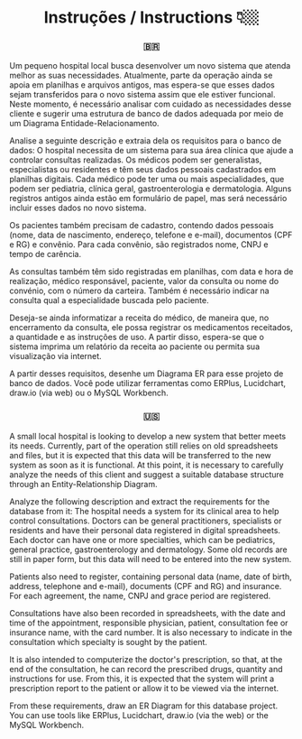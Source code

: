<div align="center">
<h1> Instruções / Instructions 👇🏼 </h1>
</div>

<div align="center">
<h3> 🇧🇷 </h3>
</div>
Um pequeno hospital local busca desenvolver um novo sistema que atenda melhor as suas necessidades. Atualmente, parte da operação ainda se apoia em planilhas e arquivos antigos, mas espera-se que esses dados sejam transferidos para o novo sistema assim que ele estiver funcional. Neste momento, é necessário analisar com cuidado as necessidades desse cliente e sugerir uma estrutura de banco de dados adequada por meio de um Diagrama Entidade-Relacionamento.

Analise a seguinte descrição e extraia dela os requisitos para o banco de dados:
O hospital necessita de um sistema para sua área clínica que ajude a controlar consultas realizadas. Os médicos podem ser generalistas, especialistas ou residentes e têm seus dados pessoais cadastrados em planilhas digitais. Cada médico pode ter uma ou mais aspecialidades, que podem ser pediatria, clínica geral, gastroenterologia e dermatologia. Alguns registros antigos ainda estão em formulário de papel, mas será necessário incluir esses dados no novo sistema.

Os pacientes também precisam de cadastro, contendo dados pessoais (nome, data de nascimento, endereço, telefone e e-mail), documentos (CPF e RG) e convênio. Para cada convênio, são registrados nome, CNPJ e tempo de carência.

As consultas também têm sido registradas em planilhas, com data e hora de realização, médico responsável, paciente, valor da consulta ou nome do convénio, com o número da carteira.
Também é necessário indicar na consulta qual a especialidade buscada pelo paciente.

Deseja-se ainda informatizar a receita do médico, de maneira que, no encerramento da consulta, ele possa registrar os medicamentos receitados, a quantidade e as instruções de uso. A partir disso, espera-se que o sistema imprima um relatório da receita ao paciente ou permita sua visualização via internet.

A partir desses requisitos, desenhe um Diagrama ER para esse projeto de banco de dados. Você pode utilizar ferramentas como ERPlus, Lucidchart, draw.io (via web) ou o MySQL Workbench.


<div align="center">
<h3> 🇺🇸 </h3>
</div>
A small local hospital is looking to develop a new system that better meets its needs. Currently, part of the operation still relies on old spreadsheets and files, but it is expected that this data will be transferred to the new system as soon as it is functional. At this point, it is necessary to carefully analyze the needs of this client and suggest a suitable database structure through an Entity-Relationship Diagram.

Analyze the following description and extract the requirements for the database from it:
The hospital needs a system for its clinical area to help control consultations. Doctors can be general practitioners, specialists or residents and have their personal data registered in digital spreadsheets. Each doctor can have one or more specialties, which can be pediatrics, general practice, gastroenterology and dermatology. Some old records are still in paper form, but this data will need to be entered into the new system.

Patients also need to register, containing personal data (name, date of birth, address, telephone and e-mail), documents (CPF and RG) and insurance. For each agreement, the name, CNPJ and grace period are registered.

Consultations have also been recorded in spreadsheets, with the date and time of the appointment, responsible physician, patient, consultation fee or insurance name, with the card number.
It is also necessary to indicate in the consultation which specialty is sought by the patient.

It is also intended to computerize the doctor's prescription, so that, at the end of the consultation, he can record the prescribed drugs, quantity and instructions for use. From this, it is expected that the system will print a prescription report to the patient or allow it to be viewed via the internet.

From these requirements, draw an ER Diagram for this database project. You can use tools like ERPlus, Lucidchart, draw.io (via the web) or the MySQL Workbench.
